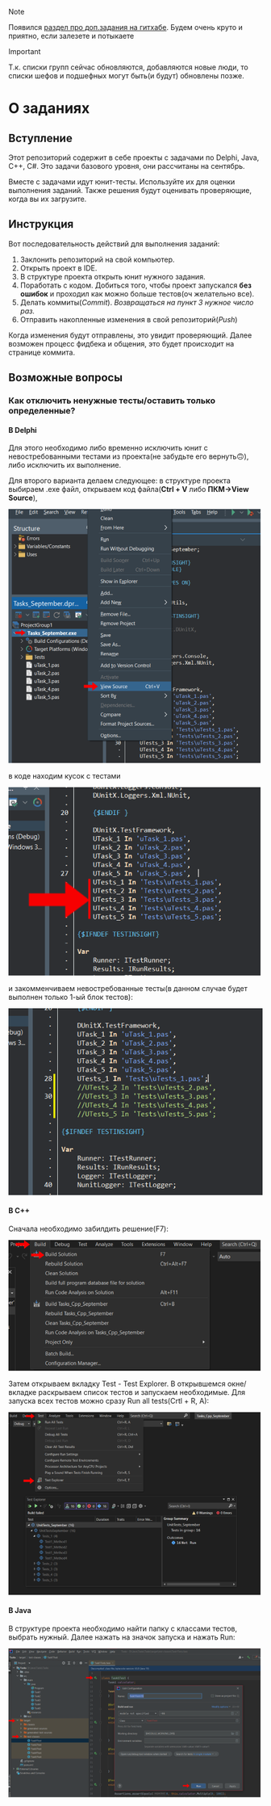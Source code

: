 > [!NOTE]
> Появился [раздел про доп.задания на гитхабе](https://github.com/PIvchanskaya/Docs#books%D0%B4%D0%BE%D0%BF%D0%B7%D0%B0%D0%B4%D0%B0%D0%BD%D0%B8%D1%8F-%D0%BE%D1%82-%D1%88%D0%B5%D1%84%D0%BE%D0%B2). Будем очень круто и приятно, если залезете и потыкаете 

> [!IMPORTANT]
> Т.к. списки групп сейчас обновляются, добавляются новые люди, то списки шефов и подшефных могут быть(и будут) обновлены позже.

# О заданиях
## Вступление
Этот репозиторий содержит в себе проекты с задачами по Delphi, Java, C++, C#. Это задачи базового уровня, они рассчитаны на сентябрь.

Вместе с задачами идут юнит-тесты. Используйте их для оценки выполнения заданий. Также решения будут оценивать проверяющие, когда вы их загрузите.
## Инструкция
Вот последовательность действий для выполнения заданий:

1. Заклонить репозиторий на свой компьютер.
1. Открыть проект в IDE.
1. В структуре проекта открыть юнит нужного задания.
1. Поработать с кодом. Добиться того, чтобы проект запускался **без ошибок** и проходил как можно больше тестов(оч желательно все).
1. Делать коммиты(*Commit*). *Возвращаться на пункт 3 нужное число раз.*
1. Отправить накопленные изменения в свой репозиторий(*Push*)

Когда  изменения будут отправлены, это увидит проверяющий. Далее возможен процесс фидбека и общения, это будет происходит на странице коммита.
## Возможные вопросы
### Как отключить ненужные тесты/оставить только определенные?
#### В Delphi
Для этого необходимо либо временно исключить юнит с невостребованными тестами из проекта(не забудьте его вернуть:upside_down_face:), либо исключить их выполнение.

Для второго варианта делаем следующее: в структуре проекта выбираем .exe файл, открываем код файла(**Ctrl + V** либо **ПКМ->View Source**), 

![Скриншот пути к коду с тестами Delphi](/assets/images/Screenshot_1_Delphi.png)

в коде находим кусок с тестами

![Скриншот кода с тестами Delphi](/assets/images/Screenshot_2_Delphi.png)
  
и закомменчиваем невостребованные тесты(в данном случае будет выполнен только 1-ый блок тестов):

![Скриншот кода с закомментированными тестами Delphi](/assets/images/Screenshot_3_Delphi.png)

#### В С++
Сначала необходимо забилдить решение(F7):

![Скриншот вкладки Build](/assets/images/Screenshot_1_Cpp.png)

Затем открываем вкладку Test - Test Explorer. В открывшемся окне/вкладке раскрываем список тестов и запускаем необходимые. Для запуска всех тестов можно сразу Run all tests(Crtl + R, A):

![Скриншот вкладки Test](/assets/images/Screenshot_2_Cpp.png)

#### В Java

В структуре проекта необходимо найти папку с классами тестов, выбрать нужный. Далее нажать на значок запуска и нажать Run:

![Скриншот теста в Java](/assets/images/Screenshot_1_Java.png)


